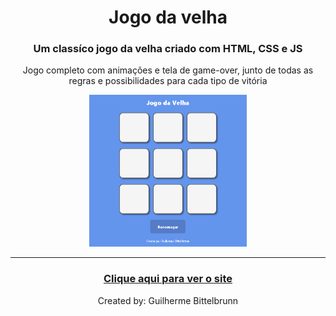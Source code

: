 <main style="text-align:center">
    <h1><strong>Jogo da velha</strong></h1>
    <h3><strong>Um classíco jogo da velha criado com HTML, CSS e JS</strong></h3>
    <p>Jogo completo com animações e tela de game-over, junto de todas as regras e possibilidades para cada tipo de vitória<p>
    <img src="jogo da velha.gif" style="width:50%">
    <hr>
    <h3><a href="https://guilhermebittelbrunn.github.io/jogo-da-velha/"> Clique aqui para ver o site</a></h3>
    <p>Created by: Guilherme Bittelbrunn</p>
</main>

